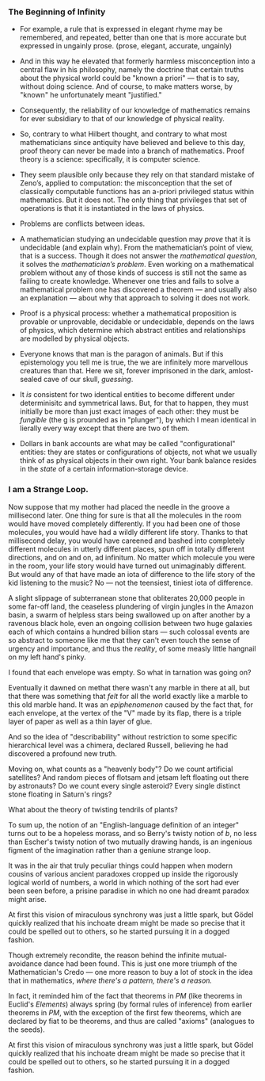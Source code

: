 ### The Beginning of Infinity

- For example, a rule that is expressed in elegant rhyme may be remembered, and repeated, better than one that is more accurate but expressed in ungainly prose. (prose, elegant, accurate, ungainly)

- And in this way he elevated that formerly harmless misconception into a central flaw in his philosophy, namely the doctrine that certain truths about the physical world could be "known a priori" &mdash; that is to say, without doing science. And of course, to make matters worse, by "known" he unfortunately meant "justified."

- Consequently, the reliability of our knowledge of mathematics remains for ever subsidiary to that of our knowledge of physical reality.

- So, contrary to what Hilbert thought, and contrary to what most mathematicians since antiquity have believed and believe to this day, proof theory can never be made into a branch of mathematics. Proof theory is a science: specifically, it is computer science.

- They seem plausible only because they rely on that standard mistake of Zeno’s, applied to computation: the misconception that the set of classically computable functions has an a-priori privileged status within mathematics. But it does not. The only thing that privileges that set of operations is that it is instantiated in the laws of physics.

- Problems are conflicts between ideas.

- A mathematician studying an undecidable question may _prove_ that it is undecidable (and explain why). From the mathematician’s point of view, that is a success. Though it does not answer the _mathematical question_, it solves the _mathematician’s problem_. Even working on a mathematical problem without any of those kinds of success is still not the same as failing to create knowledge. Whenever one tries and fails to solve a mathematical problem one has discovered a theorem &mdash; and usually also an explanation &mdash; about why that approach to solving it does not work.

- Proof is a physical process: whether a mathematical proposition is provable or unprovable, decidable or undecidable, depends on the laws of physics, which determine which abstract entities and relationships are modelled by physical objects.

- Everyone knows that man is the paragon of animals. But if this epistemology you tell me is true, the we are infinitely more marvellous creatures than that. Here we sit, forever imprisoned in the dark, amlost-sealed cave of our skull, _guessing_.

- It _is_ consistent for two identical entities to become different under determinisitc and symmetrical laws. But, for that to happen, they must initially be more than just exact images of each other: they must be _fungible_ (the g is prounded as in "plunger"), by which I mean identical in lierally every way except that there are two of them.

- Dollars in bank accounts are what may be called "configurational" entities: they are states or configurations of objects, not what we usually think of as physical objects in their own right. Your bank balance resides in the _state_ of a certain information-storage device.

### I am a Strange Loop.

Now suppose that my mother had placed the needle in the groove a millisecond later. One thing for sure is that all the molecules in the room would have moved completely differently. If you had been one of those molecules, you would have had a wildly different life story. Thanks to that millisecond delay, you would have careened and bashed into completely different molecules in utterly different places, spun off in totally different directions, and on and on, ad infinitum. No matter which molecule you were in the room, your life story would have turned out unimaginably different. But would any of that have made an iota of difference to the life story of the kid listening to the music? No — not the teensiest, tiniest iota of difference.

A slight slippage of subterranean stone that obliterates 20,000 people in some far-off land, the ceaseless plundering of virgin jungles in the Amazon basin, a swarm of helpless stars being swallowed up on after another by a ravenous black hole, even an ongoing collision between two huge galaxies each of which contains a hundred billion stars &mdash; such colossal events are so abstract to someone like me that they can't even touch the sense of urgency and importance, and thus the _reality_, of some measly little hangnail on my left hand's pinky.

I found that each envelope was empty. So what in tarnation was going on?

Eventually it dawned on methat there wasn't any marble in there at all, but that there was something that _felt_ for all the world exactly like a marble to this old marble hand. It was an _epiphenomenon_ caused by the fact that, for each envelope, at the vertex of the "V" made by its flap, there is a triple layer of paper as well as a thin layer of glue.


And so the idea of "describability" without restriction to some specific hierarchical level was a chimera, declared Russell, believing he had discovered a profound new truth.

Moving on, what counts as a "heavenly body"? Do we count artificial satellites? And random pieces of flotsam and jetsam left floating out there by astronauts? Do we count every single asteroid? Every single distinct stone floating in Saturn's rings?

What about the theory of twisting tendrils of plants?


To sum up, the notion of an "English-language definition of an integer" turns out to be a hopeless morass, and so Berry's twisty notion of _b_, no less than Escher's twisty notion of two mutually drawing hands, is an ingenious figment of the imagination rather than a geniune strange loop.

It was in the air that truly peculiar things could happen when modern cousins of various ancient paradoxes cropped up inside the rigorously logical world of numbers, a world in which nothing of the sort had ever been seen before, a prisine paradise in which no one had dreamt paradox might arise.

At first this vision of miraculous synchrony was just a little spark, but Gödel quickly realized that his inchoate dream might be made so precise that it could be spelled out to others, so he started pursuing it in a dogged fashion.


Though extremely recondite, the reason behind the infinite mutual-avoidance dance had been found. This is just one more triumph of the Mathematician's Credo &mdash; one more reason to buy a lot of stock in the idea that in mathematics, _where there's a pattern, there's a reason._

In fact, it reminded him of the fact that theorems in _PM_ (like theorems in Euclid's _Elements_) always spring (by formal rules of inference) from earlier theorems in _PM_, with the exception of the first few theorems, which are declared by fiat to be theorems, and thus are called "axioms" (analogues to the seeds).

At first this vision of miraculous synchrony was just a little spark, but Gödel quickly realized that his inchoate dream might be made so precise that it could be spelled out to others, so he started pursuing it in a dogged fashion.

